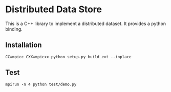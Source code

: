 # Distributed Data Store

This is a C++ library to implement a distributed dataset. It provides a python binding.

## Installation
```
CC=mpicc CXX=mpicxx python setup.py build_ext --inplace
```

## Test
```
mpirun -n 4 python test/demo.py
```
